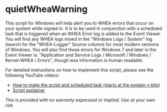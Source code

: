 # quietWheaWarning
This script for Windows will help alert you to WHEA errors that occur on your system while signed in. It is to be used in conjunction with a scheduled task that is triggered when an WHEA Error log is added to the Event Viewer.  You will find any WHEA logs mixed in the "Windows Logs / System" log (search for the "WHEA-Logger" Source column) for most modern versions of Windows. You will also find these errors for Windows 7 and later in the Event Viewer is: "Application and Service Logs / Microsoft / Windows / Kernel-WHEA / Errors", though less information is human readable.

For detailed instructions on how to implement this script, please see the following YouTube videos:
* [How to make the script and scheduled task (starts at the explain-y bits)](https://youtu.be/mv2ZVEI3c48?t=426)
* [Script explainer](https://youtu.be/cUZEpzkvWIs)

*This is provided with no warranty expressed or implied. Use at your own risk.*
